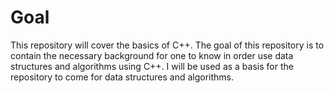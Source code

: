 # Goal

This repository will cover the basics of C++. The goal of this repository is to contain the necessary background for one to know in order use data structures and algorithms using C++. I will be used as a basis for the repository to come for data structures and algorithms. 


